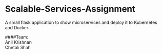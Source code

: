 # Scalable-Services-Assignment

A small flask application to show microservices and deploy it to Kubernetes and Docker.

####Team:  
Anil Krishnan  
Chetali Shah
